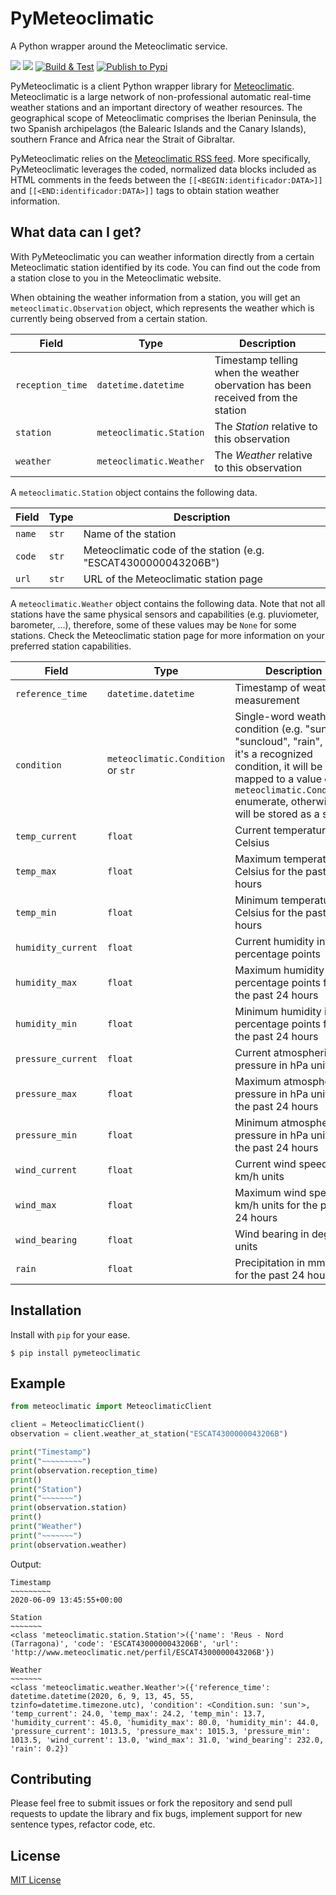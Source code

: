 # PyMeteoclimatic

A Python wrapper around the Meteoclimatic service.

[![](https://img.shields.io/pypi/v/meteoclimatic)](https://pypi.org/project/meteoclimatic/)
[![](https://img.shields.io/pypi/pyversions/meteoclimatic)](https://pypi.org/project/meteoclimatic/)
[![Build & Test](https://github.com/adrianmo/pymeteoclimatic/workflows/Build%20and%20Test/badge.svg)](https://github.com/adrianmo/pymeteoclimatic/actions?query=workflow%3A%22Build+and+Test%22)
[![Publish to Pypi](https://github.com/adrianmo/pymeteoclimatic/workflows/Publish%20to%20Pypi/badge.svg)](https://github.com/adrianmo/pymeteoclimatic/actions?query=workflow%3A%22Publish+to+Pypi%22)

PyMeteoclimatic is a client Python wrapper library for [Meteoclimatic](https://www.meteoclimatic.net). Meteoclimatic is a large network of non-professional automatic real-time weather stations and an important directory of weather resources. The geographical scope of Meteoclimatic comprises the Iberian Peninsula, the two Spanish archipelagos (the Balearic Islands and the Canary Islands), southern France and Africa near the Strait of Gibraltar.

PyMeteoclimatic relies on the [Meteoclimatic RSS feed](https://www.meteoclimatic.net/index/wp/rss_es.html). More specifically, PyMeteoclimatic leverages the coded, normalized data blocks included as HTML comments in the feeds between the `[[<BEGIN:identificador:DATA>]]` and `[[<END:identificador:DATA>]]` tags to obtain station weather information. 


## What data can I get?

With PyMeteoclimatic you can weather information directly from a certain Meteoclimatic station identified by its code. You can find out the code from a station close to you in the Meteoclimatic website.

When obtaining the weather information from a station, you will get an `meteoclimatic.Observation` object, which represents the weather which is currently being observed from a certain station. 

| Field | Type | Description |
| --- | --- | --- |
| `reception_time` | `datetime.datetime`     | Timestamp telling when the weather obervation has been received from the station |
| `station`        | `meteoclimatic.Station` | The *Station* relative to this observation |
| `weather`        | `meteoclimatic.Weather` | The *Weather* relative to this observation |

A `meteoclimatic.Station` object contains the following data.

| Field | Type  | Description |
| --- | --- | --- |
| `name` | `str` | Name of the station |
| `code` | `str` | Meteoclimatic code of the station (e.g. "ESCAT4300000043206B") |
| `url`  | `str` | URL of the Meteoclimatic station page |

A `meteoclimatic.Weather` object contains the following data. Note that not all stations have the same physical sensors and capabilities (e.g. pluviometer, barometer, ...), therefore, some of these values may be `None` for some stations. Check the Meteoclimatic station page for more information on your preferred station capabilities.

| Field | Type | Description |
| --- | --- | --- |
| `reference_time`   | `datetime.datetime` | Timestamp of weather measurement |
| `condition`        | `meteoclimatic.Condition` or `str` | Single-word weather condition (e.g. "sun", "suncloud", "rain", ...). If it's a recognized condition, it will be mapped to a value of the `meteoclimatic.Condition` enumerate, otherwise it will be stored as a string |
| `temp_current`     | `float` | Current temperature in Celsius |
| `temp_max`         | `float` | Maximum temperature in Celsius for the past 24 hours |
| `temp_min`         | `float` | Minimum temperature in Celsius for the past 24 hours |
| `humidity_current` | `float` | Current humidity in percentage points |
| `humidity_max`     | `float` | Maximum humidity in percentage points for the past 24 hours |
| `humidity_min`     | `float` | Minimum humidity in percentage points for the past 24 hours |
| `pressure_current` | `float` | Current atmospheric pressure in hPa units |
| `pressure_max`     | `float` | Maximum atmospheric pressure in hPa units for the past 24 hours |
| `pressure_min`     | `float` | Minimum atmospheric pressure in hPa units for the past 24 hours |
| `wind_current`     | `float` | Current wind speed in km/h units |
| `wind_max`         | `float` | Maximum wind speed in km/h units for the past 24 hours |
| `wind_bearing`     | `float` | Wind bearing in degree units |
| `rain`             | `float` | Precipitation in mm units for the past 24 hours |


## Installation

Install with `pip` for your ease.

```
$ pip install pymeteoclimatic
```

## Example

```python
from meteoclimatic import MeteoclimaticClient

client = MeteoclimaticClient()
observation = client.weather_at_station("ESCAT4300000043206B")

print("Timestamp")
print("~~~~~~~~~")
print(observation.reception_time)
print()
print("Station")
print("~~~~~~~")
print(observation.station)
print()
print("Weather")
print("~~~~~~~")
print(observation.weather)
```

Output:

```
Timestamp
~~~~~~~~~
2020-06-09 13:45:55+00:00

Station
~~~~~~~
<class 'meteoclimatic.station.Station'>({'name': 'Reus - Nord (Tarragona)', 'code': 'ESCAT4300000043206B', 'url': 'http://www.meteoclimatic.net/perfil/ESCAT4300000043206B'})

Weather
~~~~~~~
<class 'meteoclimatic.weather.Weather'>({'reference_time': datetime.datetime(2020, 6, 9, 13, 45, 55, tzinfo=datetime.timezone.utc), 'condition': <Condition.sun: 'sun'>, 'temp_current': 24.0, 'temp_max': 24.2, 'temp_min': 13.7, 'humidity_current': 45.0, 'humidity_max': 80.0, 'humidity_min': 44.0, 'pressure_current': 1013.5, 'pressure_max': 1015.3, 'pressure_min': 1013.5, 'wind_current': 13.0, 'wind_max': 31.0, 'wind_bearing': 232.0, 'rain': 0.2})
```

## Contributing

Please feel free to submit issues or fork the repository and send pull requests to update the library and fix bugs, implement support for new sentence types, refactor code, etc.

## License

[MIT License](https://github.com/adrianmo/pymeteoclimatic/blob/master/LICENSE)
